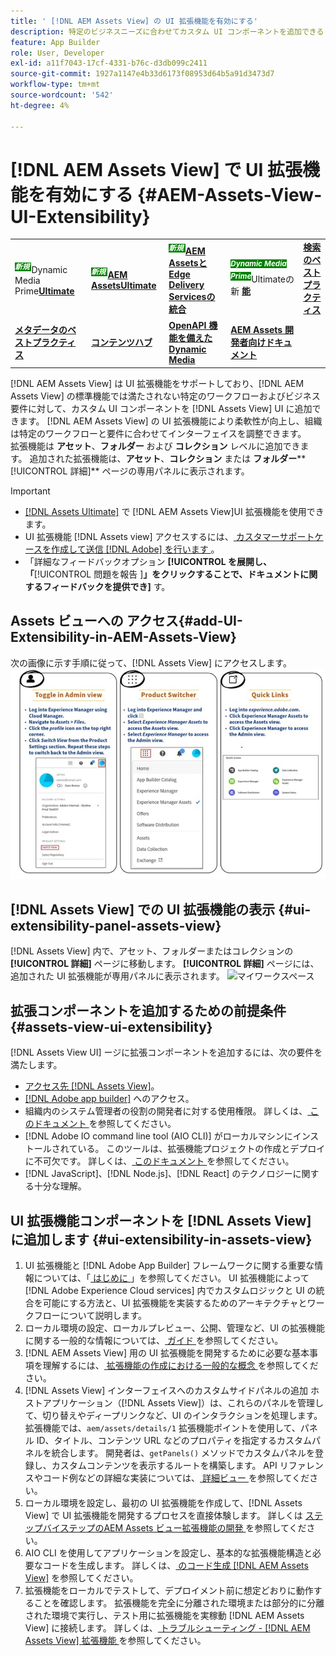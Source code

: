 ```yaml
---
title: ' [!DNL AEM Assets View] の UI 拡張機能を有効にする'
description: 特定のビジネスニーズに合わせてカスタム UI コンポーネントを追加できる  [!DNL AEM Assets View]. [!DNL AEM Assets View] UI の UI 拡張機能について説明します。
feature: App Builder
role: User, Developer
exl-id: a11f7043-17cf-4331-b76c-d3db099c2411
source-git-commit: 1927a1147e4b33d6173f08953d64b5a91d3473d7
workflow-type: tm+mt
source-wordcount: '542'
ht-degree: 4%

---
```


# [!DNL AEM Assets View] で UI 拡張機能を有効にする {#AEM-Assets-View-UI-Extensibility}

<table>
    <tr>
        <td>
            <sup style= "background-color:#008000; color:#FFFFFF; font-weight:bold"><i> 新規 </i></sup>Dynamic Media Prime<a href="/help/assets/dynamic-media/dm-prime-ultimate.md"><b>Ultimate</b></a>
        </td>
        <td>
            <sup style= "background-color:#008000; color:#FFFFFF; font-weight:bold"><i> 新規 </i></sup> <a href="/help/assets/assets-ultimate-overview.md"><b>AEM AssetsUltimate</b></a>
        </td>
        <td>
            <sup style= "background-color:#008000; color:#FFFFFF; font-weight:bold"><i> 新規 </i></sup> <a href="/help/assets/integrate-aem-assets-edge-delivery-services.md"><b>AEM AssetsとEdge Delivery Servicesの統合 </b></a>
        </td>
          <td>
            <sup style= "background-color:#008000; color:#FFFFFF; font-weight:bold"><i>Dynamic Media Prime</i></sup>Ultimateの新 <a href="/help/assets/dynamic-media/enable-dynamic-media-prime-and-ultimate.md"><b> 能 </b></a>
        </td>
        <td>
            <a href="/help/assets/search-best-practices.md"><b>検索のベストプラクティス</b></a>
        </td>
    </tr>
    <tr>
        <td>
            <a href="/help/assets/metadata-best-practices.md"><b>メタデータのベストプラクティス</b></a>
        </td>
        <td>
            <a href="/help/assets/product-overview.md"><b>コンテンツハブ</b></a>
        </td>
        <td>
            <a href="/help/assets/dynamic-media-open-apis-overview.md"><b>OpenAPI 機能を備えた Dynamic Media</b></a>
        </td>
        <td>
            <a href="https://developer.adobe.com/experience-cloud/experience-manager-apis/"><b>AEM Assets 開発者向けドキュメント</b></a>
        </td>
    </tr>
</table>

[!DNL AEM Assets View] は UI 拡張機能をサポートしており、[!DNL AEM Assets View] の標準機能では満たされない特定のワークフローおよびビジネス要件に対して、カスタム UI コンポーネントを [!DNL Assets View] UI に追加できます。 [!DNL AEM Assets View] の UI 拡張機能により柔軟性が向上し、組織は特定のワークフローと要件に合わせてインターフェイスを調整できます。\
拡張機能は **アセット**、**フォルダー** および **コレクション** レベルに追加できます。 追加された拡張機能は、**アセット**、**コレクション** または **フォルダー****[!UICONTROL 詳細]** ページの専用パネルに表示されます。

>[!IMPORTANT]
>
> * [[!DNL Assets Ultimate]](/help/assets/assets-ultimate-overview.md) で [!DNL AEM Assets View]UI 拡張機能を使用できます。
> * UI 拡張機能 [!DNL Assets view] アクセスするには、[ カスタマーサポートケースを作成して送信  [!DNL Adobe]  を行います ](https://helpx.adobe.com/jp/enterprise/using/support-for-experience-cloud.html)。
> * 「詳細なフィードバックオプション **[!UICONTROL を展開し、「**[!UICONTROL  問題を報告 ]**」をクリックすることで、ドキュメントに関するフィードバックを提供でき]** す。

## Assets ビューへの <a id="1"></a> アクセス{#add-UI-Extensibility-in-AEM-Assets-View}

次の画像に示す手順に従って、[!DNL Assets View] にアクセスします。
![access-assets-view-ui](/help/assets/assets/access-assets-view.jpg)

## [!DNL Assets View] での UI 拡張機能の表示 {#ui-extensibility-panel-assets-view}

[!DNL Assets View] 内で、アセット、フォルダーまたはコレクションの **[!UICONTROL 詳細]** ページに移動します。 **[!UICONTROL 詳細]** ページには、追加された UI 拡張機能が専用パネルに表示されます。
![ マイワークスペース ](/help/assets/assets/my-workspace-assets-view3.png)

## 拡張コンポーネントを追加するための前提条件{#assets-view-ui-extensibility}

[!DNL Assets View UI] ージに拡張コンポーネントを追加するには、次の要件を満たします。

* [ アクセス先  [!DNL Assets View]](#1)。
* [[!DNL Adobe app builder]](https://developer.adobe.com/app-builder/docs/overview/) へのアクセス。
* 組織内のシステム管理者の役割の開発者に対する使用権限。 詳しくは、[ このドキュメント ](https://developer.adobe.com/uix/docs/guides/get-access/) を参照してください。
* [!DNL Adobe IO command line tool (AIO CLI)] がローカルマシンにインストールされている。 このツールは、拡張機能プロジェクトの作成とデプロイに不可欠です。 詳しくは、[ このドキュメント ](https://developer.adobe.com/app-builder/docs/getting_started/#local-environment-set-up) を参照してください。
* [!DNL JavaScript]、[!DNL Node.js]、[!DNL React] のテクノロジーに関する十分な理解。

## UI 拡張機能コンポーネントを [!DNL Assets View] に追加します {#ui-extensibility-in-assets-view}

1. UI 拡張機能と [!DNL Adobe App Builder] フレームワークに関する重要な情報については、「[ はじめに ](https://developer.adobe.com/uix/docs/getting-started/)」を参照してください。 UI 拡張機能によって [!DNL Adobe Experience Cloud services] 内でカスタムロジックと UI の統合を可能にする方法と、UI 拡張機能を実装するためのアーキテクチャとワークフローについて説明します。
1. ローカル環境の設定、ローカルプレビュー、公開、管理など、UI の拡張機能に関する一般的な情報については、[ ガイド ](https://developer.adobe.com/uix/docs/guides/) を参照してください。
1. [!DNL AEM Assets View] 用の UI 拡張機能を開発するために必要な基本事項を理解するには、[ 拡張機能の作成における一般的な概念 ](https://developer.adobe.com/uix/docs/services/aem-assets-view/api/commons/) を参照してください。
1. [!DNL Assets View] インターフェイスへのカスタムサイドパネルの追加 ホストアプリケーション（[!DNL Assets View]）は、これらのパネルを管理して、切り替えやディープリンクなど、UI のインタラクションを処理します。 拡張機能では、`aem/assets/details/1` 拡張機能ポイントを使用して、パネル ID、タイトル、コンテンツ URL などのプロパティを指定するカスタムパネルを統合します。 開発者は、`getPanels()` メソッドでカスタムパネルを登録し、カスタムコンテンツを表示するルートを構築します。 API リファレンスやコード例などの詳細な実装については、[ 詳細ビュー ](https://developer.adobe.com/uix/docs/services/aem-assets-view/api/details-view/) を参照してください。
1. ローカル環境を設定し、最初の UI 拡張機能を作成して、[!DNL Assets View] で UI 拡張機能を開発するプロセスを直接体験します。 詳しくは [ ステップバイステップのAEM Assets ビュー拡張機能の開発 ](https://developer.adobe.com/uix/docs/services/aem-assets-view/extension-development/) を参照してください。
1. AIO CLI を使用してアプリケーションを設定し、基本的な拡張機能構造と必要なコードを生成します。 詳しくは、[ のコード生成  [!DNL AEM Assets View]](https://developer.adobe.com/uix/docs/services/aem-assets-view/code-generation/) を参照してください。
1. 拡張機能をローカルでテストして、デプロイメント前に想定どおりに動作することを確認します。 拡張機能を完全に分離された環境または部分的に分離された環境で実行し、テスト用に拡張機能を実稼動 [!DNL AEM Assets View] に接続します。 詳しくは、[ トラブルシューティング - [!DNL AEM Assets View]  拡張機能 ](https://developer.adobe.com/uix/docs/services/aem-assets-view/debug/) を参照してください。
